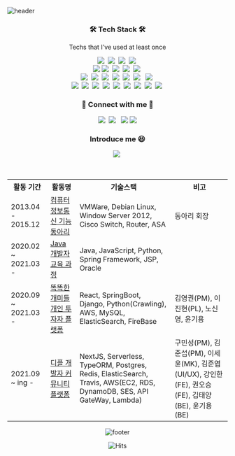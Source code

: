 
![header](https://capsule-render.vercel.app/api?height=200&type=waving&color=timeGradient&animation=fadeIn&text=Gi-Dragon👋&fontColor=#ffffff)

<h3 align="center">🛠 Tech Stack 🛠</h3>

<p align="center"> Techs that I've used at least once </p>

<p align="center">
  <img src="https://img.shields.io/badge/HTML5-E34F26?style=flat-square&amp;logo=HTML5&amp;logoColor=white"></a>&nbsp
  <img src="https://img.shields.io/badge/CSS3-1572B6?style=flat-square&amp;logo=CSS3&amp;logoColor=white"></a>&nbsp
  <img src="https://img.shields.io/badge/Javascript-ffb13b?style=flat-square&logo=javascript&logoColor=white"/></a>&nbsp 
  <img src="https://img.shields.io/badge/React-61DAFB?style=flat-square&logo=React&logoColor=white"/></a>&nbsp
  
  <br>
  <img src="https://img.shields.io/badge/SpringBoot-6DB33F?style=flat-square&amp;logo=Spring&amp;logoColor=white">
  <img src="https://img.shields.io/badge/Node.js-339933?style=flat-square&logo=Node.js&logoColor=white"/></a>&nbsp
  <img src="https://img.shields.io/badge/Serverless-red?style=flat-square&logo=Serverless&logoColor=white"/></a>&nbsp
  <img src="https://img.shields.io/badge/Django-092E20?style=flat-square&logo=Django&logoColor=white"/></a>&nbsp
  <img src="https://img.shields.io/badge/FastAPI-green?style=flat-square&logo=FastAPI&logoColor=white"/></a>&nbsp
  
  <br>
  <img src="https://img.shields.io/badge/Docker-2496ED?style=flat-square&logo=docker&logoColor=white"/></a>&nbsp
  <img src="https://img.shields.io/badge/Redis-red?style=flat-square&logo=redis&logoColor=white"/></a>&nbsp
  <img src="https://img.shields.io/badge/ElasticSearch-black?style=flat-square&logo=ElasticSearch&logoColor=white"/></a>&nbsp
  <img src="https://img.shields.io/badge/MySQL-4479A1?style=flat-square&amp;logo=Mysql&amp;logoColor=white"></a>&nbsp
  <img src="https://img.shields.io/badge/PostgreSQL-9cf?style=flat-square&logo=PostgreSQL&logoColor=white"/></a>&nbsp
  <img src="https://img.shields.io/badge/Terraform-blueviolet?style=flat-square&logo=Terraform&logoColor=white"/></a> &nbsp
  <img src="https://img.shields.io/badge/CloudFormation-333664?style=flat-square&logo=amazon-aws&logoColor=white"/></a>&nbsp
  
  <br>
  <img src="https://img.shields.io/badge/EC2-333664?style=flat-square&logo=amazon-aws&logoColor=white"/></a>&nbsp
  <img src="https://img.shields.io/badge/RDS-333664?style=flat-square&logo=amazon-aws&logoColor=white"/></a>&nbsp
  <img src="https://img.shields.io/badge/DynamoDB-333664?style=flat-square&logo=amazon-aws&logoColor=white"/></a>&nbsp
  <img src="https://img.shields.io/badge/API GateWay-333664?style=flat-square&logo=amazon-aws&logoColor=white"/></a>&nbsp
  <img src="https://img.shields.io/badge/Lambda-333664?style=flat-square&logo=amazon-aws&logoColor=white"/></a>&nbsp
  <img src="https://img.shields.io/badge/SQS-333664?style=flat-square&logo=amazon-aws&logoColor=white"/></a>&nbsp
  <img src="https://img.shields.io/badge/SES-333664?style=flat-square&logo=amazon-aws&logoColor=white"/></a>&nbsp
  <img src="https://img.shields.io/badge/ECR-333664?style=flat-square&logo=amazon-aws&logoColor=white"/></a>&nbsp
  <img src="https://img.shields.io/badge/ECS-333664?style=flat-square&logo=amazon-aws&logoColor=white"/></a>&nbsp
</p>

</p>

<h3 align="center">
🌱 Connect with me 🌱
</h3>
<p align="center">
<a href="https://instagram.com/dev_giyong"><img src="https://img.shields.io/badge/Instagram-E4405F?style=flat-square&logo=Instagram&logoColor=white&link=https://www.instagram.com/dev_giyong/"/></a>&nbsp
<a href="mailto:youn9354@naver.com"><img src="https://img.shields.io/badge/Mail-20c997?style=flat-square&logo=Gmail&logoColor=white&link=youn9354@naver.com"/></a>
&nbsp
<a href="https://blog.naver.com/youn9354"><img src="https://img.shields.io/badge/Naver-green?style=flat-square&logo=Naver&logoColor=white"/></a>
<a href="https://bald-income-561.notion.site/ba343b774339440f8ff8a20c46c5a9bc"><img src="https://img.shields.io/badge/Notion-black?style=flat-square&logo=Notion&logoColor=white"/></a>
<br>
	
</p>
<h3 align="center">
Introduce me 😆
</h3>
<p align="center">
<a href="https://bald-income-561.notion.site/fd4f07cbf9f0457783756a7e009bf591"><img src="https://img.shields.io/badge/Click Here!-white?style=flat-square&logo=Notion&logoColor=black&link=https://bald-income-561.notion.site/fd4f07cbf9f0457783756a7e009bf591/"/></a>&nbsp
</p>
<br>
<div align="center">
	<table>
	<tr>
		<th>활동 기간</th><th>활동명</th><th>기술스택</th><th>비고</th>
	</tr>
	<tr>
		<td>2013.04 - 2015.12</td>
		<td><a href="https://www.notion.so/fd4f07cbf9f0457783756a7e009bf591#5db01251db36429f84d0e7b51e96ceb9">컴퓨터정보통신 기능동아리</a></td>
		<td>VMWare, Debian Linux, Window Server 2012, Cisco Switch, Router, ASA </td>
		<td>동아리 회장</td>
	</tr>
	<tr>
		<td>2020.02 ~ 2021.03 -</td>
		<td><a href="http://www.ikosmo.co.kr/">Java 개발자 교육 과정</a></td>
		<td>Java, JavaScript, Python, Spring Framework, JSP, Oracle</td>
		<td></td>
	</tr>
	<tr>
		<td>2020.09 ~ 2021.03 -</td>
		<td><a href="http://naver.me/xw6lB16n">똑똑한 개미들 개인 투자자 플랫폼</a></td>
		<td>React, SpringBoot, Django, Python(Crawling), AWS, MySQL, ElasticSearch, FireBase</td>
		<td>김영권(PM), 이진현(PL), 노신영, 윤기용</td>
	</tr>
	<tr>
		<td>2021.09 ~ ing -</td>
		<td><a href="https://github.com/Youngiyong/depl_backend">디플 개발자 커뮤니티 플랫폼</a></td>
		<td>NextJS, Serverless, TypeORM, Postgres, Redis, ElasticSearch, Travis, AWS(EC2, RDS, DynamoDB, SES, API GateWay, Lambda) </td>
		<td>구민성(PM), 김준섭(PM), 이세윤(MK), 김준엽(UI/UX), 강인한(FE), 권오승(FE), 김태양(BE), 윤기용(BE)</td>
	</tr>
	</table>

![footer](https://capsule-render.vercel.app/api?height=150&type=waving&color=timeGradient&section=footer)

	
	
![Hits](https://hits.seeyoufarm.com/api/count/incr/badge.svg?url=https%3A%2F%2Fgithub.com%2FYoungiyong%2FYoungiyong&count_bg=%230CD9CF&title_bg=%23EFE775&icon=&icon_color=%23E7E7E7&title=hits&edge_flat=false)
</div>

